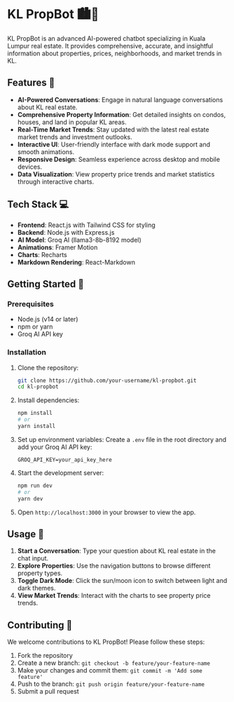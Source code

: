 # KL PropBot 🏙️🤖

KL PropBot is an advanced AI-powered chatbot specializing in Kuala Lumpur real estate. It provides comprehensive, accurate, and insightful information about properties, prices, neighborhoods, and market trends in KL.



## Features 🌟

- **AI-Powered Conversations**: Engage in natural language conversations about KL real estate.
- **Comprehensive Property Information**: Get detailed insights on condos, houses, and land in popular KL areas.
- **Real-Time Market Trends**: Stay updated with the latest real estate market trends and investment outlooks.
- **Interactive UI**: User-friendly interface with dark mode support and smooth animations.
- **Responsive Design**: Seamless experience across desktop and mobile devices.
- **Data Visualization**: View property price trends and market statistics through interactive charts.

## Tech Stack 💻

- **Frontend**: React.js with Tailwind CSS for styling
- **Backend**: Node.js with Express.js
- **AI Model**: Groq AI (llama3-8b-8192 model)
- **Animations**: Framer Motion
- **Charts**: Recharts
- **Markdown Rendering**: React-Markdown

## Getting Started 🚀

### Prerequisites

- Node.js (v14 or later)
- npm or yarn
- Groq AI API key

### Installation

1. Clone the repository:
   ```bash
   git clone https://github.com/your-username/kl-propbot.git
   cd kl-propbot
   ```

2. Install dependencies:
   ```bash
   npm install
   # or
   yarn install
   ```

3. Set up environment variables:
   Create a `.env` file in the root directory and add your Groq AI API key:
   ```
   GROQ_API_KEY=your_api_key_here
   ```

4. Start the development server:
   ```bash
   npm run dev
   # or
   yarn dev
   ```

5. Open `http://localhost:3000` in your browser to view the app.

## Usage 📱

1. **Start a Conversation**: Type your question about KL real estate in the chat input.
2. **Explore Properties**: Use the navigation buttons to browse different property types.
3. **Toggle Dark Mode**: Click the sun/moon icon to switch between light and dark themes.
4. **View Market Trends**: Interact with the charts to see property price trends.

## Contributing 🤝

We welcome contributions to KL PropBot! Please follow these steps:

1. Fork the repository
2. Create a new branch: `git checkout -b feature/your-feature-name`
3. Make your changes and commit them: `git commit -m 'Add some feature'`
4. Push to the branch: `git push origin feature/your-feature-name`
5. Submit a pull request

